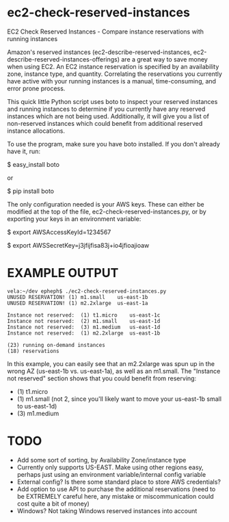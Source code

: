 ec2-check-reserved-instances
============================

EC2 Check Reserved Instances - Compare instance reservations with running instances

Amazon's reserved instances (ec2-describe-reserved-instances, ec2-describe-reserved-instances-offerings) are a great way to save money when using EC2. An EC2 instance reservation is specified by an availability zone, instance type, and quantity. Correlating the reservations you currently have active with your running instances is a manual, time-consuming, and error prone process.

This quick little Python script uses boto to inspect your reserved instances and running instances to determine if you currently have any reserved instances which are not being used. Additionally, it will give you a list of non-reserved instances which could benefit from additional reserved instance allocations.

To use the program, make sure you have boto installed. If you don't already have it, run:

$ easy_install boto

or

$ pip install boto



The only configuration needed is your AWS keys. These can either be modified at the top of the file, ec2-check-reserved-instances.py, or by exporting your keys in an environment variable:

$ export AWSAccessKeyId=1234567

$ export AWSSecretKey=j3jfijfisa83j+io4jfioajioaw

EXAMPLE OUTPUT
===============
```
vela:~/dev epheph$ ./ec2-check-reserved-instances.py
UNUSED RESERVATION!	(1)	m1.small	us-east-1b
UNUSED RESERVATION!	(1)	m2.2xlarge	us-east-1a

Instance not reserved:	(1)	t1.micro	us-east-1c
Instance not reserved:	(2)	m1.small	us-east-1d
Instance not reserved:	(3)	m1.medium	us-east-1d
Instance not reserved:	(1)	m2.2xlarge	us-east-1b

(23) running on-demand instances
(18) reservations
```

In this example, you can easily see that an m2.2xlarge was spun up in the wrong AZ (us-east-1b vs. us-east-1a), as well as an m1.small. The "Instance not reserved" section shows that you could benefit from reserving:
* (1) t1.micro
* (1) m1.small (not 2, since you'll likely want to move your us-east-1b small to us-east-1d)
* (3) m1.medium


TODO
===============
- Add some sort of sorting, by Availability Zone/instance type
- Currently only supports US-EAST. Make using other regions easy, perhaps just using an environment variable/internal config variable
- External config? Is there some standard place to store AWS credentials?
- Add option to use API to purchase the additional reservations (need to be EXTREMELY careful here, any mistake or miscommunication could cost quite a bit of money)
- Windows? Not taking Windows reserved instances into account
